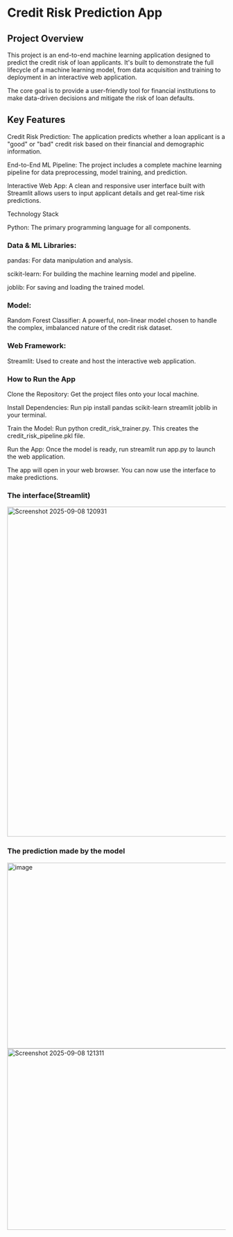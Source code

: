 # Credit Risk Prediction App

## Project Overview

This project is an end-to-end machine learning application designed to predict the credit risk of loan applicants. It's built to demonstrate the full lifecycle of a machine learning model, from data acquisition and training to deployment in an interactive web application.

The core goal is to provide a user-friendly tool for financial institutions to make data-driven decisions and mitigate the risk of loan defaults.

## Key Features

Credit Risk Prediction: The application predicts whether a loan applicant is a "good" or "bad" credit risk based on their financial and demographic information.

End-to-End ML Pipeline: The project includes a complete machine learning pipeline for data preprocessing, model training, and prediction.

Interactive Web App: A clean and responsive user interface built with Streamlit allows users to input applicant details and get real-time risk predictions.

Technology Stack

Python: The primary programming language for all components.

### Data & ML Libraries:

pandas: For data manipulation and analysis.

scikit-learn: For building the machine learning model and pipeline.

joblib: For saving and loading the trained model.

### Model:

Random Forest Classifier: A powerful, non-linear model chosen to handle the complex, imbalanced nature of the credit risk dataset.

### Web Framework:

Streamlit: Used to create and host the interactive web application.

### How to Run the App
Clone the Repository: Get the project files onto your local machine.

Install Dependencies: Run pip install pandas scikit-learn streamlit joblib in your terminal.

Train the Model: Run python credit_risk_trainer.py. This creates the credit_risk_pipeline.pkl file.

Run the App: Once the model is ready, run streamlit run app.py to launch the web application.

The app will open in your web browser. You can now use the interface to make predictions.

### The interface(Streamlit) 
<img width="931" height="760" alt="Screenshot 2025-09-08 120931" src="https://github.com/user-attachments/assets/af2f99d7-1ad8-4506-ab76-1d87b854d76c" />

### The prediction made by the model
<img width="905" height="428" alt="image" src="https://github.com/user-attachments/assets/86b47230-2622-4f22-92c5-a01b53320bbb" />

<img width="910" height="418" alt="Screenshot 2025-09-08 121311" src="https://github.com/user-attachments/assets/070201ff-21cc-4636-87db-e4622caffcc1" />


